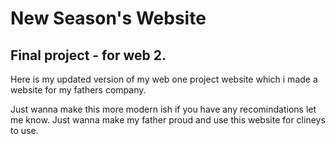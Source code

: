 # New Season's Website
 ## Final project - for web 2.

Here is my updated version of my web one project website which i made a website for my fathers company.

Just wanna make this more modern ish if you have any recomindations let me know. Just wanna make my father proud and use this website for clineys to use.